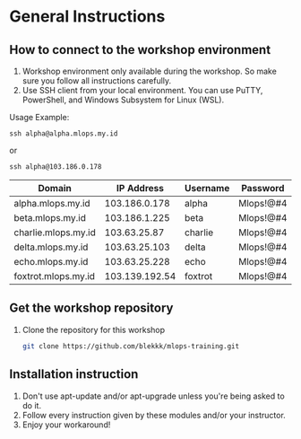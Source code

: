 # General Instructions

## How to connect to the workshop environment

1. Workshop environment only available during the workshop. So make sure you follow all instructions carefully.
1. Use SSH client from your local environment. You can use PuTTY, PowerShell, and Windows Subsystem for Linux (WSL).

Usage Example:
```shell
ssh alpha@alpha.mlops.my.id
```
or
```shell
ssh alpha@103.186.0.178
```

| Domain     | IP Address     | Username | Password  |
| -------------- | -------------- | -------- | --------- |
| alpha.mlops.my.id  | 103.186.0.178  | alpha    | Mlops!@#4 |
| beta.mlops.my.id  | 103.186.1.225  | beta     | Mlops!@#4 |
| charlie.mlops.my.id  | 103.63.25.87   | charlie  | Mlops!@#4 |
| delta.mlops.my.id  | 103.63.25.103  | delta    | Mlops!@#4 |
| echo.mlops.my.id  | 103.63.25.228  | echo     | Mlops!@#4 |
| foxtrot.mlops.my.id  | 103.139.192.54 | foxtrot  | Mlops!@#4 |

## Get the workshop repository
1. Clone the repository for this workshop
   ```bash
   git clone https://github.com/blekkk/mlops-training.git
   ```

## Installation instruction

1. Don't use apt-update and/or apt-upgrade unless you're being asked to do it.
1. Follow every instruction given by these modules and/or your instructor.
1. Enjoy your workaround!